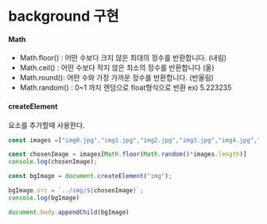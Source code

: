 # background 구현

#### Math

* Math.floor\(\) : 어떤 수보다 크지 않은 최대의 정수를 반환합니다. \(내림\)
* Math.ceil\(\) : 어떤 수보다 작지 않은 최소의 정수를 반환합니다 \(올\)
* Math.round\(\): 어떤 수와 가장 가까운 정수를 반환합니다. \(반올림\)
* Math.random\(\) : 0~1 까지 랜덤으로 float형식으로  반환 ex\) 5.223235

#### createElement

요소를 추가할때 사용한다.

```javascript
const images =["img0.jpg","img1.jpg","img2.jpg","img3.jpg","img4.jpg","img5.jpg","img6.jpg",]

const chosenImage = images[Math.floor(Math.random()*images.length)]
console.log(chosenImage);

const bgImage = document.createElement("img");

bgImage.src = `../img/${chosenImage}`;
console.log(bgImage)

document.body.appendChild(bgImage)
```

